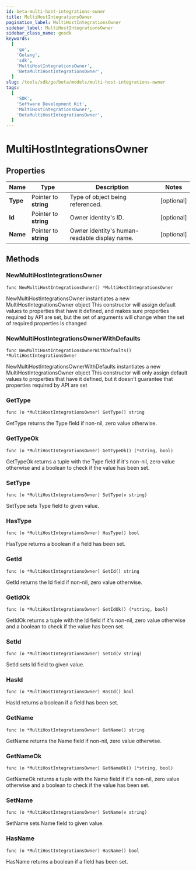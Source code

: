 ```yaml
---
id: beta-multi-host-integrations-owner
title: MultiHostIntegrationsOwner
pagination_label: MultiHostIntegrationsOwner
sidebar_label: MultiHostIntegrationsOwner
sidebar_class_name: gosdk
keywords:
  [
    'go',
    'Golang',
    'sdk',
    'MultiHostIntegrationsOwner',
    'BetaMultiHostIntegrationsOwner',
  ]
slug: /tools/sdk/go/beta/models/multi-host-integrations-owner
tags:
  [
    'SDK',
    'Software Development Kit',
    'MultiHostIntegrationsOwner',
    'BetaMultiHostIntegrationsOwner',
  ]
---
```


# MultiHostIntegrationsOwner

## Properties

| Name | Type | Description | Notes |
| --- | --- | --- | --- |
| **Type** | Pointer to **string** | Type of object being referenced. | [optional] |
| **Id** | Pointer to **string** | Owner identity's ID. | [optional] |
| **Name** | Pointer to **string** | Owner identity's human-readable display name. | [optional] |

## Methods

### NewMultiHostIntegrationsOwner

`func NewMultiHostIntegrationsOwner() *MultiHostIntegrationsOwner`

NewMultiHostIntegrationsOwner instantiates a new MultiHostIntegrationsOwner object This constructor will assign default values to properties that have it defined, and makes sure properties required by API are set, but the set of arguments will change when the set of required properties is changed

### NewMultiHostIntegrationsOwnerWithDefaults

`func NewMultiHostIntegrationsOwnerWithDefaults() *MultiHostIntegrationsOwner`

NewMultiHostIntegrationsOwnerWithDefaults instantiates a new MultiHostIntegrationsOwner object This constructor will only assign default values to properties that have it defined, but it doesn't guarantee that properties required by API are set

### GetType

`func (o *MultiHostIntegrationsOwner) GetType() string`

GetType returns the Type field if non-nil, zero value otherwise.

### GetTypeOk

`func (o *MultiHostIntegrationsOwner) GetTypeOk() (*string, bool)`

GetTypeOk returns a tuple with the Type field if it's non-nil, zero value otherwise and a boolean to check if the value has been set.

### SetType

`func (o *MultiHostIntegrationsOwner) SetType(v string)`

SetType sets Type field to given value.

### HasType

`func (o *MultiHostIntegrationsOwner) HasType() bool`

HasType returns a boolean if a field has been set.

### GetId

`func (o *MultiHostIntegrationsOwner) GetId() string`

GetId returns the Id field if non-nil, zero value otherwise.

### GetIdOk

`func (o *MultiHostIntegrationsOwner) GetIdOk() (*string, bool)`

GetIdOk returns a tuple with the Id field if it's non-nil, zero value otherwise and a boolean to check if the value has been set.

### SetId

`func (o *MultiHostIntegrationsOwner) SetId(v string)`

SetId sets Id field to given value.

### HasId

`func (o *MultiHostIntegrationsOwner) HasId() bool`

HasId returns a boolean if a field has been set.

### GetName

`func (o *MultiHostIntegrationsOwner) GetName() string`

GetName returns the Name field if non-nil, zero value otherwise.

### GetNameOk

`func (o *MultiHostIntegrationsOwner) GetNameOk() (*string, bool)`

GetNameOk returns a tuple with the Name field if it's non-nil, zero value otherwise and a boolean to check if the value has been set.

### SetName

`func (o *MultiHostIntegrationsOwner) SetName(v string)`

SetName sets Name field to given value.

### HasName

`func (o *MultiHostIntegrationsOwner) HasName() bool`

HasName returns a boolean if a field has been set.
